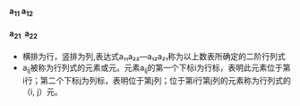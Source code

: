 #### **a<sub>1</sub><sub>1</sub>  a<sub>1</sub><sub>2</sub>**

#### **a<sub>2</sub><sub>1</sub>  a<sub>2</sub><sub>2</sub>**

* 横排为行，竖排为列,表达式a₁₁a₂₂—a₁₂a₂₁称为以上数表所确定的二阶行列式
* a<sub>i</sub><sub>j</sub>被称为行列式的元素或元。元素a<sub>i</sub><sub>j</sub>的第一个下标i为行标，表明此元素位于第i行；第二个下标j为列标，表明位于第j列；位于第i行第j列的元素称为行列式的（i, j）元。
